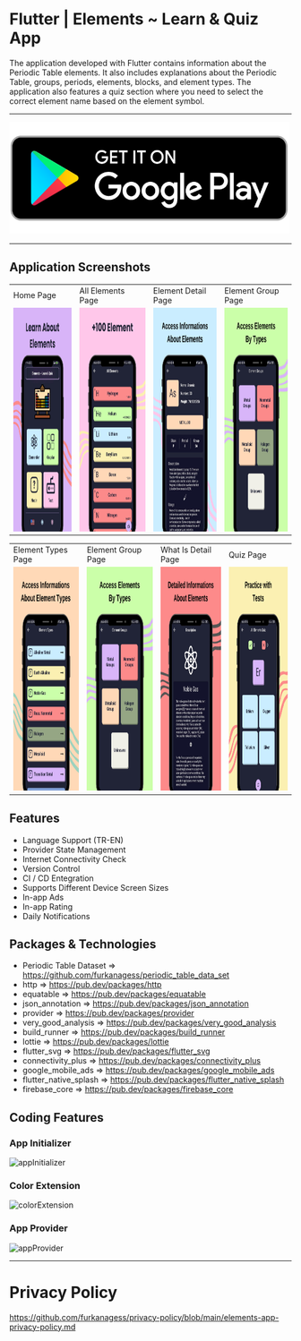 # Flutter | Elements ~ Learn & Quiz App

  The application developed with Flutter contains information about the Periodic Table elements. It also includes explanations about the Periodic Table, groups, periods, elements, blocks, and element types. The application also features a quiz section where you need to select the correct element name based on the element symbol.

----

<a href="https://play.google.com/store/apps/details?id=com.furkanages.elements">
<img src="screenshots/play-store-logo.png"  width=500 height=200>
</a>

----

  ## Application Screenshots

<table>
  <tr>
    <td>Home Page</td>
        <td>All Elements Page</td>
     <td>Element Detail Page</td> 
          <td>Element Group Page</td> 

  </tr>  
  <tr>
    <td><img src="screenshots/Home.png"  width=220 height=400></td>
         <td><img src="screenshots/all-elements.png"  width=220 height=400></td>
         <td><img src="screenshots/element-detail.png" width=220 height=400></td>
 <td><img src="screenshots/element-group.png" width=220 height=400></td>
  </tr>
</table>
<table>
  <tr>
    <td>Element Types Page</td> 
    <td>Element Group Page</td> 
      <td>What Is Detail Page</td> 
      <td>Quiz Page</td>
  </tr>  
  <tr>
   <td><img src="screenshots/element-types.png"  width=220 height=400></td>
        <td><img src="screenshots/element-group.png"  width=220 height=400></td>
            <td><img src="screenshots/Description.png" width=220 height=400></td>
        <td><img src="screenshots/Quiz.png" width=220 height=400></td>
  </tr> 
</table>



## Features
- Language Support (TR-EN)
- Provider State Management
- Internet Connectivity Check
- Version Control
- CI / CD Entegration
- Supports Different Device Screen Sizes
- In-app Ads
- In-app Rating
- Daily Notifications

## Packages & Technologies
- Periodic Table Dataset => https://github.com/furkanagess/periodic_table_data_set
- http => https://pub.dev/packages/http
- equatable => https://pub.dev/packages/equatable
- json_annotation => https://pub.dev/packages/json_annotation
- provider => https://pub.dev/packages/provider
- very_good_analysis => https://pub.dev/packages/very_good_analysis
- build_runner =>  https://pub.dev/packages/build_runner 
- lottie => https://pub.dev/packages/lottie
- flutter_svg => https://pub.dev/packages/flutter_svg
- connectivity_plus => https://pub.dev/packages/connectivity_plus
- google_mobile_ads => https://pub.dev/packages/google_mobile_ads
- flutter_native_splash => https://pub.dev/packages/flutter_native_splash
- firebase_core => https://pub.dev/packages/firebase_core




## Coding Features
### App Initializer
![appInitializer](https://github.com/furkanagess/elements_app/assets/92018394/2ae4ecdb-ca96-40b0-ad31-97136d944d9b)
### Color Extension
![colorExtension](https://github.com/furkanagess/elements_app/assets/92018394/10b0a09a-dc86-4bcf-8686-1673589cb583)
### App Provider
![appProvider](https://github.com/furkanagess/elements_app/assets/92018394/8b25e137-62ad-4501-94bc-5b6666e50229)

---

# Privacy Policy

https://github.com/furkanagess/privacy-policy/blob/main/elements-app-privacy-policy.md
  

